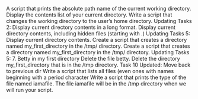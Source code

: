A script that prints the absolute path name of the current working directory.
Display the contents list of your current directory.
Write a script that changes the working directory to the user’s home directory.
Updating Tasks 2:  Display current directory contents in a long format.
Display current directory contents, including hidden files (starting with .)
Updating Tasks 5:  Display current directory contents.
Create a script that creates a directory named my_first_directory in the /tmp/ directory.
Create a script that creates a directory named my_first_directory in the /tmp/ directory.
Updating Tasks 5:  7. Betty in my first directory
Delete the file betty.
Delete the directory my_first_directory that is in the /tmp directory.
Task 10 Updated: Move back to previous dir
Write a script that lists all files (even ones with names beginning with a period character
Write a script that prints the type of the file named iamafile. The file iamafile will be in the /tmp directory when we will run your script.
